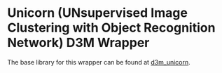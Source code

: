 # Unicorn (UNsupervised Image Clustering with Object Recognition Network) D3M Wrapper

The base library for this wrapper can be found at [d3m_unicorn](https://github.com/NewKnowledge/d3m_unicorn).
